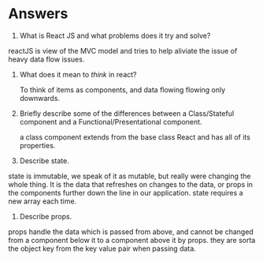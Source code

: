 # Answers

1.  What is React JS and what problems does it try and solve?

reactJS is view of the MVC model and tries to help aliviate the issue of heavy data flow issues.

1.  What does it mean to _think_ in react?

    To think of items as components, and data flowing flowing only downwards.

1.  Briefly describe some of the differences between a Class/Stateful component and a Functional/Presentational component.

    a class component extends from the base class React and has all of its properties.
    <!-- !!! come back to this -->

1.  Describe state.

state is immutable, we speak of it as mutable, but really were changing the whole thing. It is the data that refreshes on changes
to the data, or props in the components further down the line in our application.
state requires a new array each time.

1.  Describe props.

props handle the data which is passed from above, and cannot be changed from a component below it to a component above it by props.
they are sorta the object key  from the key value pair when passing data.
